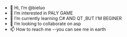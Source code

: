 - 👋 Hi, I’m @bieluo
- 👀 I’m interested in PALY GAME
- 🌱 I’m currently learning C# AND QT ,BUT I'M BEGINER
- 💞️ I’m looking to collaborate on asp 
- 📫 How to reach me  --you can see me in  earth 

<!---
bieluo is a ✨ special ✨ repository because its `README.md` (this file) appears on your GitHub profile.
You can click the Preview link to take a look at your changes.
--->
